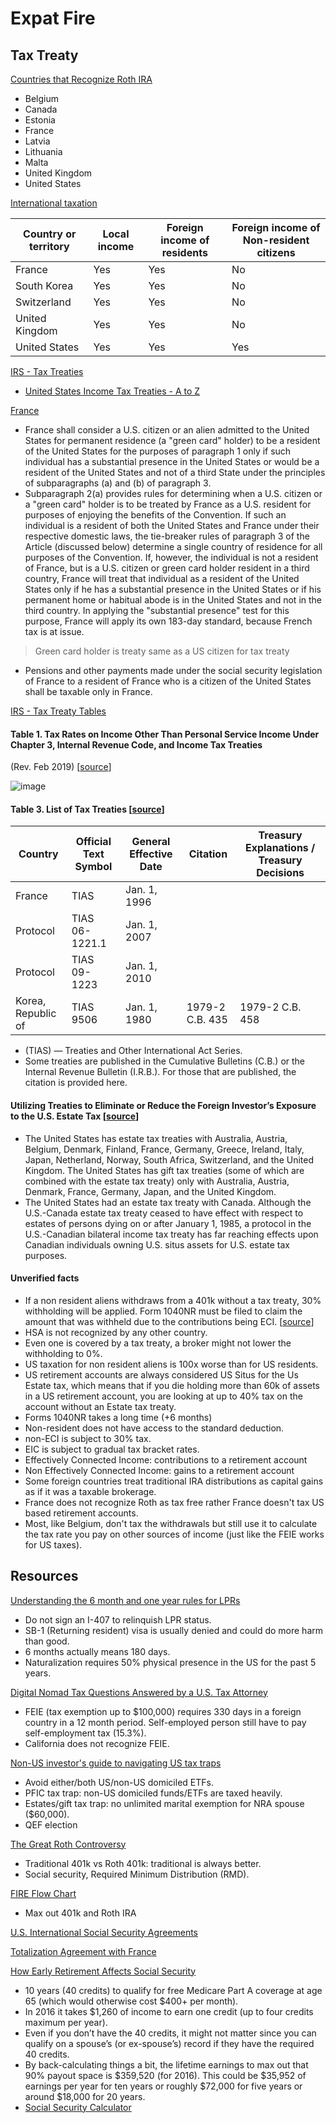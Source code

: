 # Expat Fire

## Tax Treaty

[Countries that Recognize Roth IRA](https://creativeplanning.com/international/insights/expat-roth-conversions-qa/)
- Belgium
- Canada
- Estonia
- France
- Latvia
- Lithuania
- Malta
- United Kingdom
- United States

[International taxation](https://en.wikipedia.org/wiki/International\_taxation#Individuals)

| Country or territory | Local income | Foreign income of residents | Foreign income of Non-resident citizens |
| -------------------- | ------------ | --------------------------- | --------------------------------------- |
| France               | Yes          | Yes                         | No                                      |
| South Korea          | Yes          | Yes                         | No                                      |
| Switzerland          | Yes          | Yes                         | No                                      |
| United Kingdom       | Yes          | Yes                         | No                                      |
| United States        | Yes          | Yes                         | Yes                                     |

[IRS - Tax Treaties](https://www.irs.gov/individuals/international-taxpayers/tax-treaties)
- [United States Income Tax Treaties - A to Z](https://www.irs.gov/businesses/international-businesses/united-states-income-tax-treaties-a-to-z)

[France](https://www.irs.gov/businesses/international-businesses/france-tax-treaty-documents)
- France shall consider a U.S. citizen or an alien admitted to the United States for permanent residence (a "green card" holder) to be a resident of the United States for the purposes of paragraph 1 only if such individual has a substantial presence in the United States or would be a resident of the United States and not of a third State under the principles of subparagraphs (a) and (b) of paragraph 3.
- Subparagraph 2(a) provides rules for determining when a U.S. citizen or a "green card" holder is to be treated by France as a U.S. resident for purposes of enjoying the benefits of the Convention. If such an individual is a resident of both the United States and France under their respective domestic laws, the tie-breaker rules of paragraph 3 of the Article (discussed below) determine a single country of residence for all purposes of the Convention. If, however, the individual is not a resident of France, but is a U.S. citizen or green card holder resident in a third country, France will treat that individual as a resident of the United States only if he has a substantial presence in the United States or if his permanent home or habitual abode is in the United States and not in the third country. In applying the "substantial presence" test for this purpose, France will apply its own 183-day standard, because French tax is at issue.

> Green card holder is treaty same as a US citizen for tax treaty

- Pensions and other payments made under the social security legislation of France to a resident of France who is a citizen of the United States shall be taxable only in France.


[IRS - Tax Treaty Tables](https://www.irs.gov/individuals/international-taxpayers/tax-treaty-tables)

#### Table 1. Tax Rates on Income Other Than Personal Service Income Under Chapter 3, Internal Revenue Code, and Income Tax Treaties

(Rev. Feb 2019) \[[source](https://www.irs.gov/pub/irs-utl/Tax\_Treaty\_Table\_1\_2019\_Feb.pdf)]

![image](https://user-images.githubusercontent.com/40753283/219227756-7b970d0d-b658-4247-810d-ff095ebb7871.png)

#### Table 3. List of Tax Treaties \[[source](https://www.irs.gov/pub/irs-utl/Tax\_Treaty\_Table%203.pdf)]

| Country            | Official Text Symbol | General Effective Date | Citation        | Treasury Explanations / Treasury Decisions |
| ------------------ | -------------------- | ---------------------- | --------------- | ------------------------------------------ |
| France             | TIAS                 | Jan. 1, 1996           |                 |                                            |
| Protocol           | TIAS 06-1221.1       | Jan. 1, 2007           |                 |                                            |
| Protocol           | TIAS 09-1223         | Jan. 1, 2010           |                 |                                            |
| Korea, Republic of | TIAS 9506            | Jan. 1, 1980           | 1979-2 C.B. 435 | 1979-2 C.B. 458                            |

- (TIAS) — Treaties and Other International Act Series.
- Some treaties are published in the Cumulative Bulletins (C.B.) or the Internal Revenue Bulletin (I.R.B.). For those that are published, the citation is provided here.

#### Utilizing Treaties to Eliminate or Reduce the Foreign Investor’s Exposure to the U.S. Estate Tax \[[source](https://sftaxcounsel.com/a-deep-dive-into-u-s-estate-and-gift-tax-treaties/)]

- The United States has estate tax treaties with Australia, Austria, Belgium, Denmark, Finland, France, Germany, Greece, Ireland, Italy, Japan, Netherland, Norway, South Africa, Switzerland, and the United Kingdom. The United States has gift tax treaties (some of which are combined with the estate tax treaty) only with Australia, Austria, Denmark, France, Germany, Japan, and the United Kingdom.
- The United States had an estate tax treaty with Canada. Although the U.S.-Canada estate tax treaty ceased to have effect with respect to estates of persons dying on or after January 1, 1985, a protocol in the U.S.-Canadian bilateral income tax treaty has far reaching effects upon Canadian individuals owning U.S. situs assets for U.S. estate tax purposes.

#### Unverified facts

- If a non resident aliens withdraws from a 401k without a tax treaty, 30% withholding will be applied. Form 1040NR must be filed to claim the amount that was withheld due to the contributions being ECI. \[[source](https://www.reddit.com/r/EuropeFIRE/comments/mgajqq/europeans\_with\_us\_retirement\_plans/)]
- HSA is not recognized by any other country.
- Even one is covered by a tax treaty, a broker might not lower the withholding to 0%.
- US taxation for non resident aliens is 100x worse than for US residents.
- US retirement accounts are always considered US Situs for the Us Estate tax, which means that if you die holding more than 60k of assets in a US retirement account, you are looking at up to 40% tax on the account without an Estate tax treaty.
- Forms 1040NR takes a long time (+6 months)
- Non-resident does not have access to the standard deduction.
- non-ECI is subject to 30% tax.
- EIC is subject to gradual tax bracket rates.
- Effectively Connected Income: contributions to a retirement account
- Non Effectively Connected Income: gains to a retirement account
- Some foreign countries treat traditional IRA distributions as capital gains as if it was a taxable brokerage.
- France does not recognize Roth as tax free rather France doesn't tax US based retirement accounts.
- Most, like Belgium, don't tax the withdrawals but still use it to calculate the tax rate you pay on other sources of income (just like the FEIE works for US taxes).


## Resources

[Understanding the 6 month and one year rules for LPRs](https://reddi.tk/r/us_immigration/comments/nja5ds/understanding_the_6_month_and_one_year_rules_for/)
- Do not sign an I-407 to relinquish LPR status.
- SB-1 (Returning resident) visa is usually denied and could do more harm than good.
- 6 months actually means 180 days.
- Naturalization requires 50% physical presence in the US for the past 5 years.

[Digital Nomad Tax Questions Answered by a U.S. Tax Attorney](https://www.whereverwriter.com/digital-nomad-tax-questions/#What_is_the_Foreign_Earned_Income_Exclusion_FEIE_and_can_digital_nomads_use_it)
- FEIE (tax exemption up to $100,000) requires 330 days in a foreign country in a 12 month period. Self-employed person still have to pay self-employment tax (15.3%).
- California does not recognize FEIE.

[Non-US investor's guide to navigating US tax traps](https://www.bogleheads.org/wiki/Non-US_investor%27s_guide_to_navigating_US_tax_traps)
- Avoid either/both US/non-US domiciled ETFs.
- PFIC tax trap: non-US domiciled funds/ETFs are taxed heavily.
- Estates/gift tax trap: no unlimited marital exemption for NRA spouse ($60,000).
- QEF election

[The Great Roth Controversy](https://www.gocurrycracker.com/roth-sucks/)
- Traditional 401k vs Roth 401k: traditional is always better.
- Social security, Required Minimum Distribution (RMD).

[FIRE Flow Chart](https://u.cubeupload.com/demonlesondledon/FIREFlowChart.png)
- Max out 401k and Roth IRA

[](https://reddi.tk/r/USExpatTaxes/comments/11bxzoc/i_have_been_fighting_for_7_years_against_fatca/)


[U.S. International Social Security Agreements](https://www.ssa.gov/international/agreements_overview.html)

[Totalization Agreement with France ](https://www.ssa.gov/international/Agreement_Pamphlets/france.html)


[How Early Retirement Affects Social Security](https://rootofgood.com/early-retirement-social-security/)
- 10 years (40 credits) to qualify for free Medicare Part A coverage at age 65 (which would otherwise cost $400+ per month).
- In 2016 it takes $1,260 of income to earn one credit (up to four credits maximum per year).
- Even if you don’t have the 40 credits, it might not matter since you can qualify on a spouse’s (or ex-spouse’s) record if they have the required 40 credits.
- By back-calculating things a bit, the lifetime earnings to max out that 90% payout space is $359,520 (for 2016).  This could be $35,952 of earnings per year for ten years or roughly $72,000 for five years or around $18,000 for 20 years.
- [Social Security Calculator](https://ssa.tools/)
